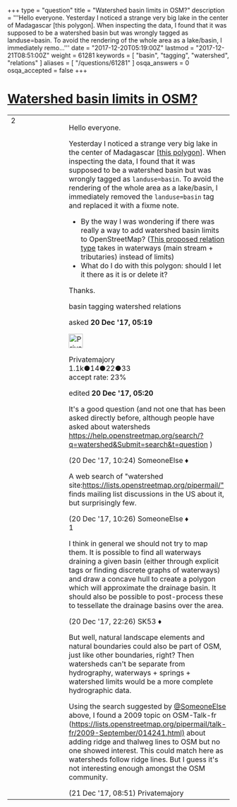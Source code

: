 +++
type = "question"
title = "Watershed basin limits in OSM?"
description = '''Hello everyone. Yesterday I noticed a strange very big lake in the center of Madagascar [this polygon]. When inspecting the data, I found that it was supposed to be a watershed basin but was wrongly tagged as landuse=basin. To avoid the rendering of the whole area as a lake/basin, I immediately remo...'''
date = "2017-12-20T05:19:00Z"
lastmod = "2017-12-21T08:51:00Z"
weight = 61281
keywords = [ "basin", "tagging", "watershed", "relations" ]
aliases = [ "/questions/61281" ]
osqa_answers = 0
osqa_accepted = false
+++

<div class="headNormal">

# [Watershed basin limits in OSM?](/questions/61281/watershed-basin-limits-in-osm)

</div>

<div id="main-body">

<div id="askform">

<table id="question-table" style="width:100%;">
<colgroup>
<col style="width: 50%" />
<col style="width: 50%" />
</colgroup>
<tbody>
<tr>
<td style="width: 30px; vertical-align: top"><div class="vote-buttons">
<span id="post-61281-upvote" class="ajax-command post-vote up" rel="nofollow" title="I like this post (click again to cancel)"> </span>
<div id="post-61281-score" class="post-score" title="current number of votes">
2
</div>
<span id="post-61281-downvote" class="ajax-command post-vote down" rel="nofollow" title="I dont like this post (click again to cancel)"> </span> <span id="favorite-mark" class="ajax-command favorite-mark" rel="nofollow" title="mark/unmark this question as favorite (click again to cancel)"> </span>
<div id="favorite-count" class="favorite-count">
&#10;</div>
</div></td>
<td><div id="item-right">
<div class="question-body">
<p>Hello everyone.</p>
<p>Yesterday I noticed a strange very big lake in the center of Madagascar [<a href="https://www.openstreetmap.org/way/547294938">this polygon</a>]. When inspecting the data, I found that it was supposed to be a watershed basin but was wrongly tagged as <code>landuse=basin</code>. To avoid the rendering of the whole area as a lake/basin, I immediately removed the <code>landuse=basin</code> tag and replaced it with a fixme note.</p>
<ul>
<li>By the way I was wondering if there was really a way to add watershed basin limits to OpenStreetMap? (<a href="https://wiki.openstreetmap.org/wiki/Relation:watershed">This proposed relation type</a> takes in waterways (main stream + tributaries) instead of limits)</li>
<li>What do I do with this polygon: should I let it there as it is or delete it?</li>
</ul>
<p>Thanks.</p>
</div>
<div id="question-tags" class="tags-container tags">
<span class="post-tag tag-link-basin" rel="tag" title="see questions tagged &#39;basin&#39;">basin</span> <span class="post-tag tag-link-tagging" rel="tag" title="see questions tagged &#39;tagging&#39;">tagging</span> <span class="post-tag tag-link-watershed" rel="tag" title="see questions tagged &#39;watershed&#39;">watershed</span> <span class="post-tag tag-link-relations" rel="tag" title="see questions tagged &#39;relations&#39;">relations</span>
</div>
<div id="question-controls" class="post-controls">
&#10;</div>
<div class="post-update-info-container">
<div class="post-update-info post-update-info-user">
<p>asked <strong>20 Dec '17, 05:19</strong></p>
<img src="https://secure.gravatar.com/avatar/15d45a99f101e06c9e79916af33f8336?s=32&amp;d=identicon&amp;r=g" class="gravatar" width="32" height="32" alt="Privatemajory&#39;s gravatar image" />
<p><span>Privatemajory</span><br />
<span class="score" title="1125 reputation points"><span>1.1k</span></span><span title="14 badges"><span class="badge1">●</span><span class="badgecount">14</span></span><span title="22 badges"><span class="silver">●</span><span class="badgecount">22</span></span><span title="33 badges"><span class="bronze">●</span><span class="badgecount">33</span></span><br />
<span class="accept_rate" title="Rate of the user&#39;s accepted answers">accept rate:</span> <span title="Privatemajory has 4 accepted answers">23%</span></p>
</div>
<div class="post-update-info post-update-info-edited">
<p><span> edited <strong>20 Dec '17, 05:20</strong> </span></p>
</div>
</div>
<div id="comments-container-61281" class="comments-container">
<span id="61283"></span>
<div id="comment-61283" class="comment">
<div id="post-61283-score" class="comment-score">
&#10;</div>
<div class="comment-text">
<p>It's a good question (and not one that has been asked directly before, although people have asked about watersheds <a href="https://help.openstreetmap.org/search/?q=watershed&amp;Submit=search&amp;t=question">https://help.openstreetmap.org/search/?q=watershed&amp;Submit=search&amp;t=question</a> )</p>
</div>
<div id="comment-61283-info" class="comment-info">
<span class="comment-age">(20 Dec '17, 10:24)</span> <span class="comment-user userinfo">SomeoneElse ♦</span>
</div>
</div>
<span id="61284"></span>
<div id="comment-61284" class="comment">
<div id="post-61284-score" class="comment-score">
&#10;</div>
<div class="comment-text">
<p>A web search of "watershed site:<a href="https://lists.openstreetmap.org/pipermail/">https://lists.openstreetmap.org/pipermail/"</a> finds mailing list discussions in the US about it, but surprisingly few.</p>
</div>
<div id="comment-61284-info" class="comment-info">
<span class="comment-age">(20 Dec '17, 10:26)</span> <span class="comment-user userinfo">SomeoneElse ♦</span>
</div>
</div>
<span id="61306"></span>
<div id="comment-61306" class="comment">
<div id="post-61306-score" class="comment-score">
1
</div>
<div class="comment-text">
<p>I think in general we should not try to map them. It is possible to find all waterways draining a given basin (either through explicit tags or finding discrete graphs of waterways) and draw a concave hull to create a polygon which will approximate the drainage basin. It should also be possible to post-process these to tessellate the drainage basins over the area.</p>
</div>
<div id="comment-61306-info" class="comment-info">
<span class="comment-age">(20 Dec '17, 22:26)</span> <span class="comment-user userinfo">SK53 ♦</span>
</div>
</div>
<span id="61312"></span>
<div id="comment-61312" class="comment">
<div id="post-61312-score" class="comment-score">
&#10;</div>
<div class="comment-text">
<p>But well, natural landscape elements and natural boundaries could also be part of OSM, just like other boundaries, right? Then watersheds can't be separate from hydrography, waterways + springs + watershed limits would be a more complete hydrographic data.</p>
<p>Using the search suggested by <a href="https://help.openstreetmap.org/users/387/someoneelse">@SomeoneElse</a> above, I found a 2009 topic on OSM-Talk-fr (<a href="https://lists.openstreetmap.org/pipermail/talk-fr/2009-September/014241.html)">https://lists.openstreetmap.org/pipermail/talk-fr/2009-September/014241.html)</a> about adding ridge and thalweg lines to OSM but no one showed interest. This could match here as watersheds follow ridge lines. But I guess it's not interesting enough amongst the OSM community.</p>
</div>
<div id="comment-61312-info" class="comment-info">
<span class="comment-age">(21 Dec '17, 08:51)</span> <span class="comment-user userinfo">Privatemajory</span>
</div>
</div>
</div>
<div id="comment-tools-61281" class="comment-tools">
&#10;</div>
<div class="clear">
&#10;</div>
<div id="comment-61281-form-container" class="comment-form-container">
&#10;</div>
<div class="clear">
&#10;</div>
</div></td>
</tr>
</tbody>
</table>

</div>

</div>

